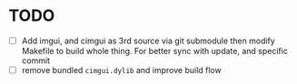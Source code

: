 # TODO

* [ ] Add imgui, and cimgui as 3rd source via git submodule then modify Makefile to build whole thing. For better sync with update, and specific commit
* [ ] remove bundled `cimgui.dylib` and improve build flow
